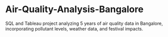 # Air-Quality-Analysis-Bangalore
SQL and Tableau project analyzing 5 years of air quality data in Bangalore, incorporating pollutant levels, weather data, and festival impacts.
